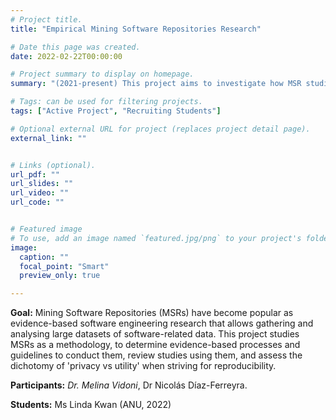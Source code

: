 ```yaml
---
# Project title.
title: "Empirical Mining Software Repositories Research"

# Date this page was created.
date: 2022-02-22T00:00:00

# Project summary to display on homepage.
summary: "(2021-present) This project aims to investigate how MSR studies are conducted and reported."

# Tags: can be used for filtering projects.
tags: ["Active Project", "Recruiting Students"]

# Optional external URL for project (replaces project detail page).
external_link: ""


# Links (optional).
url_pdf: ""
url_slides: ""
url_video: ""
url_code: ""


# Featured image
# To use, add an image named `featured.jpg/png` to your project's folder. 
image:
  caption: ""
  focal_point: "Smart"
  preview_only: true

---
```


**Goal:** Mining Software Repositories (MSRs) have become popular as evidence-based software engineering research that allows gathering and analysing large datasets of software-related data. This project studies MSRs as a methodology, to determine evidence-based processes and guidelines to conduct them, review studies using them, and assess the dichotomy of 'privacy vs utility' when striving for reproducibility.

**Participants:** _Dr. Melina Vidoni_, Dr Nicolás Díaz-Ferreyra.

**Students:** Ms Linda Kwan (ANU, 2022)
